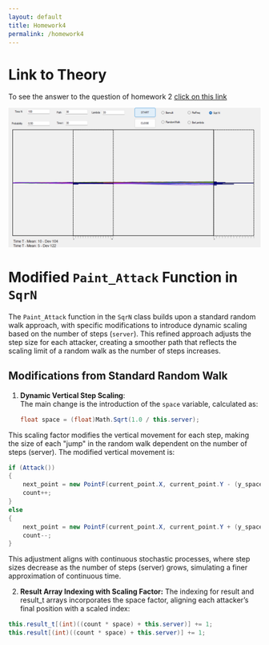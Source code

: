 ```yaml
---
layout: default
title: Homework4
permalink: /homework4
---
```

# Link to Theory
To see the answer to the question of homework 2 [click on this link](hw4Theory.md)


![hw4](../assets/img/hw4.png)

# Modified `Paint_Attack` Function in `SqrN`

The `Paint_Attack` function in the `SqrN` class builds upon a standard random walk approach, with specific modifications to introduce dynamic scaling based on the number of steps (`server`). This refined approach adjusts the step size for each attacker, creating a smoother path that reflects the scaling limit of a random walk as the number of steps increases.

## Modifications from Standard Random Walk

1. **Dynamic Vertical Step Scaling**:  
   The main change is the introduction of the `space` variable, calculated as:
   ```csharp
   float space = (float)Math.Sqrt(1.0 / this.server);

   ```
This scaling factor modifies the vertical movement for each step, making the size of each "jump" in the random walk dependent on the number of steps (server). The modified vertical movement is:

```csharp
if (Attack())
{
    next_point = new PointF(current_point.X, current_point.Y - (y_space * space));
    count++;
}
else
{
    next_point = new PointF(current_point.X, current_point.Y + (y_space * space));
    count--;
}
```

This adjustment aligns with continuous stochastic processes, where step sizes decrease as the number of steps (server) grows, simulating a finer approximation of continuous time.

2. **Result Array Indexing with Scaling Factor:**
The indexing for result and result_t arrays incorporates the space factor, aligning each attacker’s final position with a scaled index:


```csharp
this.result_t[(int)((count * space) + this.server)] += 1;
this.result[(int)((count * space) + this.server)] += 1;
```